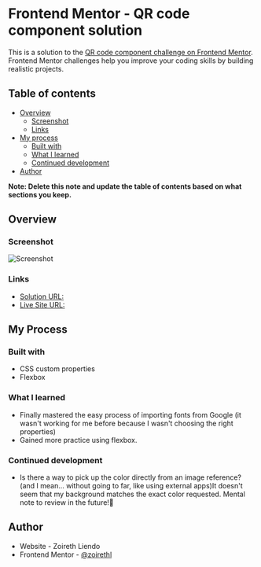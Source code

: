 # Frontend Mentor - QR code component solution

This is a solution to the [QR code component challenge on Frontend Mentor](https://www.frontendmentor.io/challenges/qr-code-component-iux_sIO_H). Frontend Mentor challenges help you improve your coding skills by building realistic projects. 

## Table of contents

- [Overview](#overview)
  - [Screenshot](#screenshot)
  - [Links](#links)
- [My process](#my-process)
  - [Built with](#built-with)
  - [What I learned](#what-i-learned)
  - [Continued development](#continued-development)
- [Author](#author)


**Note: Delete this note and update the table of contents based on what sections you keep.**

## Overview

### Screenshot

![Screenshot](Screenshot%202023-10-29%20at%206.34.31 PM.png)

### Links

- [Solution URL:](https://github.com/zoirethl/QR-Code)
- [Live Site URL:](https://zoirethl.github.io/QR-Code/)

## My Process
### Built with

- CSS custom properties
- Flexbox

### What I learned

- Finally mastered the easy process of importing fonts from Google (it wasn't working for me before because I wasn't choosing the right properties)
- Gained more practice using flexbox.

### Continued development

- Is there a way to pick up the color directly from an image reference? (and I mean... without going to far, like using external apps)It doesn't seem that my background matches the exact color requested. Mental note to review in the future!🧠

## Author

- Website - Zoireth Liendo
- Frontend Mentor - [@zoirethl](https://www.frontendmentor.io/profile/zoirethl)


